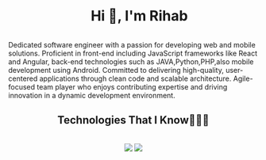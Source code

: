 
<div id="user-content-toc">
  <ul align="center">
    <summary><h1 style="display: inline-block">Hi 👋, I'm Rihab</h1></summary>
  </ul>
</div>


<p>
Dedicated software  engineer with a passion for developing  web and mobile solutions.  Proficient in front-end including JavaScript frameworks like React and Angular, back-end technologies such as JAVA,Python,PHP,also mobile development using Android.
Committed to delivering high-quality, user-centered applications through clean code and scalable architecture. Agile-focused team player who enjoys contributing expertise and driving innovation in a dynamic development environment.
</p>

<h2 align="center">Technologies That I Know👨🏻‍💻</h2>
<br/>
<div align="center">
    <img src="https://skillicons.dev/icons?i=react,angular,bootstrap,html,css,symfony,laravel,php,git" />
    <img src="https://skillicons.dev/icons?i=python,nodejs,javascript,typescript,java,c,spring,firebase,mongodb,mysql,androidstudio" /><br>
</div>

<br/>

